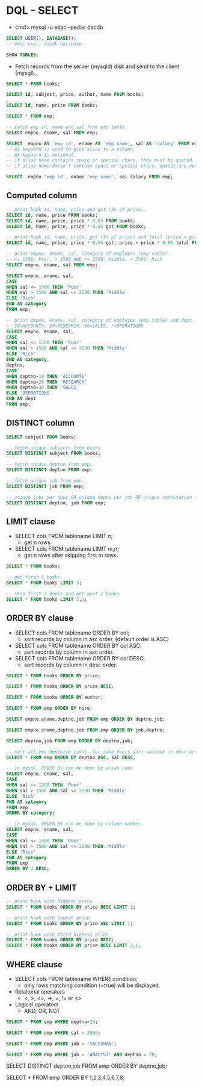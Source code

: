 # DQL - SELECT
* cmd> mysql -u edac -pedac dacdb

```SQL
SELECT USER(), DATABASE();
-- edac user, dacdb database.

SHOW TABLES;
```

* Fetch records from the server (mysqld) disk and send to the client (mysql).

```SQL
SELECT * FROM books;

SELECT id, subject, price, author, name FROM books;

SELECT id, name, price FROM books;

SELECT * FROM emp;

-- fetch emp id, name and sal from emp table.
SELECT empno, ename, sal FROM emp;

SELECT  empno AS 'emp id', ename AS 'emp name', sal AS 'salary' FROM emp;
-- AS keyword is used to give alias to a column.
-- AS keyword is optional.
-- if alias name contains space or special chars, they must be quoted. '---' or `---`
-- if alias name doesn't contain space or special chars, quotes are optional.

SELECT  empno 'emp id', ename 'emp name', sal salary FROM emp;
```

## Computed column

```SQL
-- print book id, name, price and gst (5% of price).
SELECT id, name, price FROM books;
SELECT id, name, price, price * 0.05 FROM books;
SELECT id, name, price, price * 0.05 gst FROM books;

-- print book id, name, price, gst (5% of price) and total (price + gst).
SELECT id, name, price, price * 0.05 gst, price + price * 0.05 total FROM books;

-- print empno, ename, sal, category of employee (emp table).
-- <= 1500: Poor, > 1500 AND <= 2500: Middle, > 2500: Rich
SELECT empno, ename, sal FROM emp;

SELECT empno, ename, sal,
CASE
WHEN sal <= 1500 THEN 'Poor'
WHEN sal > 1500 AND sal <= 2500 THEN 'Middle'
ELSE 'Rich'
END AS category
FROM emp;

-- print empno, ename, sal, category of employee (emp table) and dept.
-- 10=ACCOUNTS, 20=RESEARCH, 30=SALES, *=OPERATIONS
SELECT empno, ename, sal,
CASE
WHEN sal <= 1500 THEN 'Poor'
WHEN sal > 1500 AND sal <= 2500 THEN 'Middle'
ELSE 'Rich'
END AS category,
deptno,
CASE
WHEN deptno=10 THEN 'ACCOUNTS'
WHEN deptno=20 THEN 'RESEARCH'
WHEN deptno=30 THEN 'SALES'
ELSE 'OPERATIONS'
END AS dept
FROM emp;

```

## DISTINCT column

```SQL
SELECT subject FROM books;

-- fetch unique subjects from books
SELECT DISTINCT subject FROM books;

-- fetch unique deptno from emp.
SELECT DISTINCT deptno FROM emp;

-- fetch unique job from emp.
SELECT DISTINCT job FROM emp;

-- unique jobs per dept OR unique depts per job OR unique combination of dept & job.
SELECT DISTINCT deptno, job FROM emp;
```

## LIMIT clause
* SELECT cols FROM tablename LIMIT n;
	* get n rows.
* SELECT cols FROM tablename LIMIT m,n;
	* get n rows after skipping first m rows.

```SQL
SELECT * FROM books;

-- get first 5 books
SELECT * FROM books LIMIT 5;

-- skip first 3 books and get next 2 books
SELECT * FROM books LIMIT 3,2;
```

## ORDER BY clause
* SELECT cols FROM tablename ORDER BY col;
	* sort records by column in asc order. (default order is ASC)
* SELECT cols FROM tablename ORDER BY col ASC;
	* sort records by column in asc order.
* SELECT cols FROM tablename ORDER BY col DESC;
	* sort records by column in desc order.

```SQL
SELECT * FROM books ORDER BY price;

SELECT * FROM books ORDER BY price DESC;

SELECT * FROM books ORDER BY author;

SELECT * FROM emp ORDER BY hire;

SELECT empno,ename,deptno,job FROM emp ORDER BY deptno,job;

SELECT empno,ename,deptno,job FROM emp ORDER BY job,deptno;

SELECT deptno,job FROM emp ORDER BY deptno,job;

-- sort all emp deptwise (asc), for same depts sort salwise in desc order.
SELECT * FROM emp ORDER BY deptno ASC, sal DESC;

-- in mysql, ORDER BY can be done by alias name.
SELECT empno, ename, sal,
CASE
WHEN sal <= 1500 THEN 'Poor'
WHEN sal > 1500 AND sal <= 2500 THEN 'Middle'
ELSE 'Rich'
END AS category
FROM emp
ORDER BY category;

-- in mysql, ORDER BY can be done by column number.
SELECT empno, ename, sal,
CASE
WHEN sal <= 1500 THEN 'Poor'
WHEN sal > 1500 AND sal <= 2500 THEN 'Middle'
ELSE 'Rich'
END AS category
FROM emp
ORDER BY 4 DESC;

```

## ORDER BY + LIMIT

```SQL
-- print book with highest price
SELECT * FROM books ORDER BY price DESC LIMIT 1;

-- print book with lowest price
SELECT * FROM books ORDER BY price ASC LIMIT 1;

-- print book with third highest price
SELECT * FROM books ORDER BY price DESC;
SELECT * FROM books ORDER BY price DESC LIMIT 2,1;
```

## WHERE clause
* SELECT cols FROM tablename WHERE  condition;
	- only rows matching condition (=true) will be displayed.
* Relational operators
	- <, >, <=, =>, =, != or <>
* Logical operators
	- AND, OR, NOT

```SQL
SELECT * FROM emp WHERE deptno=20;

SELECT * FROM emp WHERE sal > 2500;

SELECT * FROM emp WHERE job = 'SALESMAN';

SELECT * FROM emp WHERE job = 'ANALYST' AND deptno = 20;
```

SELECT DISTINCT deptno,job FROM emp ORDER BY deptno,job;

SELECT * FROM emp ORDER BY 1,2,3,4,5,6,7,8;


